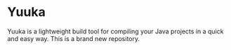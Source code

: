 # Yuuka
Yuuka is a lightweight build tool for compiling your Java projects in a quick and easy way. This is a brand new repository.
